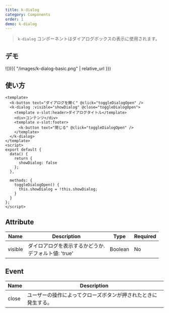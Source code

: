 ```yaml
---
title: k-dialog
category: Components
order: 1
demo: k-dialog
---
```


> `k-dialog` コンポーネントはダイアログボックスの表示に使用されます。

## デモ

![]({{ "/images/k-dialog-basic.png" | relative_url }})

## 使い方

```vue
<template>
  <k-button text="ダイアログを開く" @click="toggleDialogOpen" />
  <k-dialog :visible="showDialog" @close="toggleDialogOpen">
    <template v-slot:header>ダイアログタイトル</template>
    <div>コンテンツ</div>
    <template v-slot:footer>
      <k-button text="閉じる" @click="toggleDialogOpen" />
    </template>
  </k-dialog>
</template>
<script>
export default {
  data() {
    return {
      showDialog: false
    };
  },

  methods: {
    toggleDialogOpen() {
      this.showDialog = !this.showDialog;
    }
  }
};
</script>
```

## Attribute

| Name    | Description                                             | Type    | Required |
| ------- | ------------------------------------------------------- | ------- | -------- |
| visible | ダイロアログを表示するかどうか.<br>デフォルト値: 'true' | Boolean | No       |

## Event

| Name  | Description                                                    |
| ----- | -------------------------------------------------------------- |
| close | ユーザーの操作によってクローズボタンが押されたときに発生する。 |
